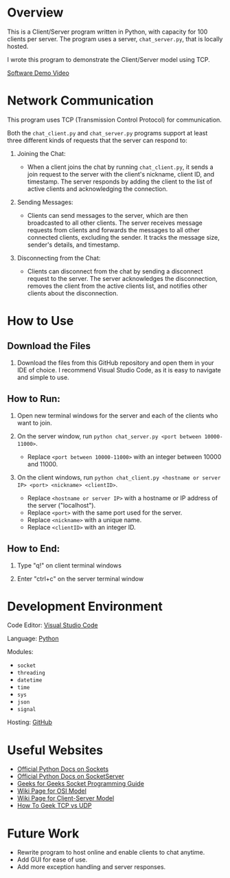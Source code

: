 # Overview

This is a Client/Server program written in Python, with capacity for 100 clients per server. The program uses a server, `chat_server.py`, that is locally hosted.

I wrote this program to demonstrate the Client/Server model using TCP.

[Software Demo Video](https://youtu.be/4Kz4_pVUog0)

# Network Communication

This program uses TCP (Transmission Control Protocol) for communication. 

Both the `chat_client.py` and `chat_server.py` programs support at least three different kinds of requests that the server can respond to:

1. Joining the Chat:

    * When a client joins the chat by running `chat_client.py`, it sends a join request to the server with the client's nickname, client ID, and timestamp. The server responds by adding the client to the list of active clients and acknowledging the connection.

2. Sending Messages:

    * Clients can send messages to the server, which are then broadcasted to all other clients. The server receives message requests from clients and forwards the messages to all other connected clients, excluding the sender. It tracks the message size, sender's details, and timestamp.

3. Disconnecting from the Chat:

    * Clients can disconnect from the chat by sending a disconnect request to the server. The server acknowledges the disconnection, removes the client from the active clients list, and notifies other clients about the disconnection.

# How to Use

## Download the Files

1. Download the files from this GitHub repository and open them in your IDE of choice. I recommend Visual Studio Code, as it is easy to navigate and simple to use.

## How to Run:

1. Open new terminal windows for the server and each of the clients who want to join.

2. On the server window, run `python chat_server.py <port between 10000-11000>`.
    * Replace `<port between 10000-11000>` with an integer between 10000 and 11000.

3. On the client windows, run `python chat_client.py <hostname or server IP> <port> <nickname> <clientID>`.
    * Replace `<hostname or server IP>` with a hostname or IP address of the server ("localhost").
    * Replace `<port>` with the same port used for the server.
    * Replace `<nickname>` with a unique name.
    * Replace `<clientID>` with an integer ID.

## How to End:

1. Type "q!" on client terminal windows

2. Enter "ctrl+c" on the server terminal window

# Development Environment

Code Editor: [Visual Studio Code](https://code.visualstudio.com/)

Language: [Python](https://www.python.org/)

Modules:
* `socket`
* `threading`
* `datetime`
* `time`
* `sys`
* `json`
* `signal`

Hosting: [GitHub](https://github.com/)

# Useful Websites

* [Official Python Docs on Sockets](https://docs.python.org/3/library/socket.html)
* [Official Python Docs on SocketServer](https://docs.python.org/3/library/socketserver.html)
* [Geeks for Geeks Socket Programming Guide](https://www.geeksforgeeks.org/socket-programming-python/)
* [Wiki Page for OSI Model](https://en.wikipedia.org/wiki/OSI_model)
* [Wiki Page for Client-Server Model](https://en.wikipedia.org/wiki/Client%E2%80%93server_model)
* [How To Geek TCP vs UDP](https://www.howtogeek.com/190014/htg-explains-what-is-the-difference-between-tcp-and-udp/)

# Future Work

* Rewrite program to host online and enable clients to chat anytime.
* Add GUI for ease of use.
* Add more exception handling and server responses.